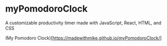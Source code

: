 # myPomodoroClock
A customizable productivity timer made with JavaScript, React, HTML, and CSS

(My Pomodoro Clock)[https://madewithmike.github.io/myPomodoroClock/]
